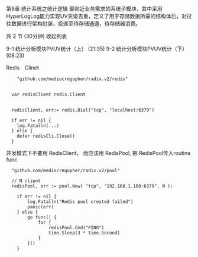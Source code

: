 第9章 统计系统之统计逻辑
最贴近业务需求的系统子模块，其中采用HyperLogLog能力实现UV天级去重，定义了用于存储数据所需的结构体后，对过往数据进行架构封装，投递至待存储通道，待存储器消费。

共 2 节 (30分钟) 收起列表

 9-1 统计分析模块PVUV统计（上） (21:35)
 9-2 统计分析模块PVUV统计（下） (08:23)



Redis　Clinet
```
	"github.com/mediocregopher/radix.v2/redis"


  var redisClient redis.Client


  redisClient, err:= redis.Dial("tcp", "localhost:6379")

  if err != nil {
    log.Fatalln(...)
  } else {
    defer redisCli.Close()
  }

```


并发模式下不要用 RedisClient， 而应该用 RedisPool, 把 RedisPool传入routine func

```
  "github.com/mediocregopher/radix.v2/pool"
  
  // N client
  redisPool, err := pool.New( "tcp", "192.168.1.100:6379", N );

	if err != nil {
		log.Fatalln("Redis pool created failed")
		panic(err)
	} else {
		go func() {
			for {
				redisPool.Cmd("PING")
				time.Sleep(3 * time.Second)
			}
		}()
	}
```